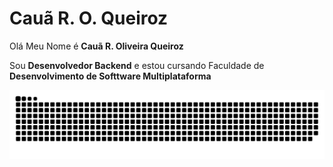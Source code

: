 # Cauã R. O. Queiroz
<p align="justify">
Olá Meu Nome é <strong>Cauã R. Oliveira Queiroz</strong>
<br>

Sou <strong>Desenvolvedor Backend</strong> e estou cursando Faculdade de <strong>Desenvolvimento de Softtware Multiplataforma</strong>


<picture>
  <source media="(prefers-color-scheme: dark)" srcset="https://raw.githubusercontent.com/cauaqroz/cauaqroz/output/github-contribution-grid-snake-dark.svg">
  <source media="(prefers-color-scheme: light)" srcset="https://raw.githubusercontent.com/cauaqroz/cauaqroz/output/github-contribution-grid-snake.svg">
  <img alt="github contribution grid snake animation" src="https://raw.githubusercontent.com/cauaqroz/cauaqroz/output/github-contribution-grid-snake.svg">
</picture>
<br>
</p>

#


